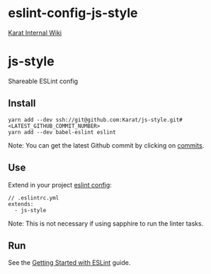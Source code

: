 # eslint-config-js-style

[Karat Internal Wiki](https://wiki.karat.io/wiki/engineering/view/Main/Code%20Style%20Guides/JavaScript%20Style%20Guide/)

# js-style

Shareable ESLint config

## Install

```
yarn add --dev ssh://git@github.com:Karat/js-style.git#<LATEST_GITHUB_COMMIT_NUMBER>
yarn add --dev babel-eslint eslint
```

Note: You can get the latest Github commit by clicking on [commits](https://github.com/Karat/js-style/commits/master).

## Use

Extend in your project [eslint config](https://eslint.org/docs/user-guide/configuring#using-a-shareable-configuration-package):

```
// .eslintrc.yml
extends:
  - js-style
```

Note: This is not necessary if using sapphire to run the linter tasks.

## Run

See the [Getting Started with ESLint](https://eslint.org/docs/user-guide/getting-started) guide.
